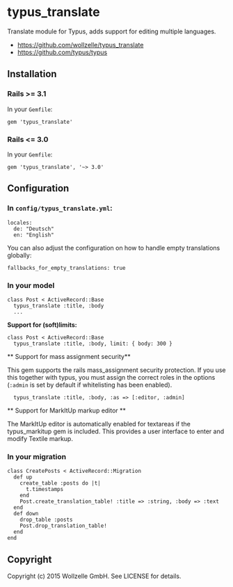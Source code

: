 # typus_translate

Translate module for Typus, adds support for editing multiple languages.

* https://github.com/wollzelle/typus_translate
* https://github.com/typus/typus

## Installation

### Rails >= 3.1

In your `Gemfile`:

    gem 'typus_translate'

### Rails <= 3.0

In your `Gemfile`:

    gem 'typus_translate', '~> 3.0'

## Configuration

### In `config/typus_translate.yml`:

    locales:
      de: "Deutsch"
      en: "English"

You can also adjust the configuration on how to handle empty translations globally:

    fallbacks_for_empty_translations: true



### In your model

    class Post < ActiveRecord::Base
      typus_translate :title, :body
      ...

**Support for (soft)limits:**

    class Post < ActiveRecord::Base
      typus_translate :title, :body, limit: { body: 300 }

** Support for mass assignment security**

This gem supports the rails mass_assignment security protection.
If you use this together with typus, you must assign the correct roles in the options (`:admin` is set by default if whitelisting has been enabled).

      typus_translate :title, :body, :as => [:editor, :admin]

** Support for MarkItUp markup editor **

The MarkItUp editor is automatically enabled for textareas if the typus_markitup gem is included. This provides a user interface to enter and modify Textile markup.

### In your migration

    class CreatePosts < ActiveRecord::Migration
      def up
        create_table :posts do |t|
          t.timestamps
        end
        Post.create_translation_table! :title => :string, :body => :text
      end
      def down
        drop_table :posts
        Post.drop_translation_table!
      end
    end


## Copyright

Copyright (c) 2015 Wollzelle GmbH. See LICENSE for details.
